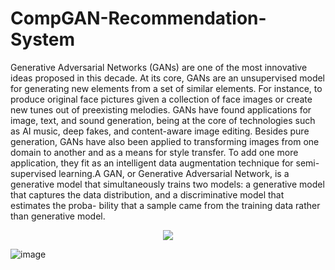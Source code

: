 # CompGAN-Recommendation-System

Generative Adversarial Networks (GANs) are one of the most innovative ideas proposed in this
decade. At its core, GANs are an unsupervised model for generating new elements from a set of
similar elements. For instance, to produce original face pictures given a collection of face images or
create new tunes out of preexisting melodies. GANs have found applications for image, text, and
sound generation, being at the core of technologies such as AI music, deep fakes, and content-aware
image editing. Besides pure generation, GANs have also been applied to transforming images from
one domain to another and as a means for style transfer. To add one more application, they fit
as an intelligent data augmentation technique for semi-supervised learning.A GAN, or Generative
Adversarial Network, is a generative model that simultaneously trains two models: a generative
model that captures the data distribution, and a discriminative model that estimates the proba-
bility that a sample came from the training data rather than generative model.

<p align="center">
  <img src="https://user-images.githubusercontent.com/81968507/134820636-9215ff91-06aa-44c1-aa9a-f1eff5875792.png">
</p>
               
![image](https://user-images.githubusercontent.com/81968507/134820207-53531295-9c36-4ce5-9991-21a44d81da4a.jpeg)
